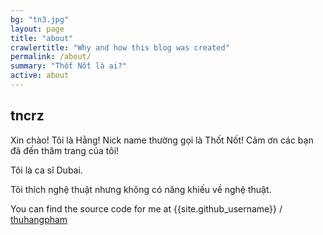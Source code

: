 ```yaml
---
bg: "tn3.jpg"
layout: page
title: "about"
crawlertitle: "Why and how this blog was created"
permalink: /about/
summary: "Thốt Nốt là ai?"
active: about
---
```


## tncrz
Xin chào! Tôi là Hằng! Nick name thường gọi là Thốt Nốt! Cảm ơn các bạn đã đến thăm trang của tôi!

Tôi là ca sĩ Dubai.

Tôi thích nghệ thuật nhưng không có năng khiếu về nghệ thuật.

You can find the source code for me at
{{site.github_username}} /
[thuhangpham](https://github.com/thuhangpham)

